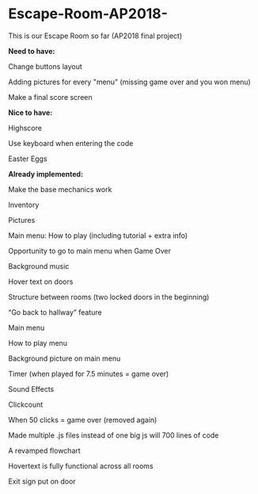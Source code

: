 # Escape-Room-AP2018-
This is our Escape Room so far (AP2018 final project)



**Need to have:**

Change buttons layout

Adding pictures for every "menu" (missing game over and you won menu)

Make a final score screen


**Nice to have:**

Highscore

Use keyboard when entering the code

Easter Eggs


**Already implemented:**

Make the base mechanics work

Inventory

Pictures

Main menu: How to play (including tutorial + extra info)

Opportunity to go to main menu when Game Over

Background music

Hover text on doors

Structure between rooms (two locked doors in the beginning)

“Go back to hallway” feature 

Main menu

How to play menu

Background picture on main menu

Timer (when played for 7.5 minutes = game over)

Sound Effects

Clickcount

When 50 clicks = game over (removed again)

Made multiple .js files instead of one big js will 700 lines of code

A revamped flowchart

Hovertext is fully functional across all rooms

Exit sign put on door
